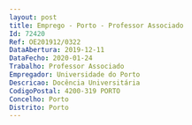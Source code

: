 ```yaml
--- 
layout: post
title: Emprego - Porto - Professor Associado
Id: 72420
Ref: OE201912/0322
DataAbertura: 2019-12-11
DataFecho: 2020-01-24
Trabalho: Professor Associado
Empregador: Universidade do Porto
Descricao: Docência Universitária
CodigoPostal: 4200-319 PORTO
Concelho: Porto
Distrito: Porto
--- 
```

